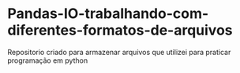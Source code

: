 # Pandas-IO-trabalhando-com-diferentes-formatos-de-arquivos
Repositorio criado para armazenar arquivos que utilizei para praticar programação em python
